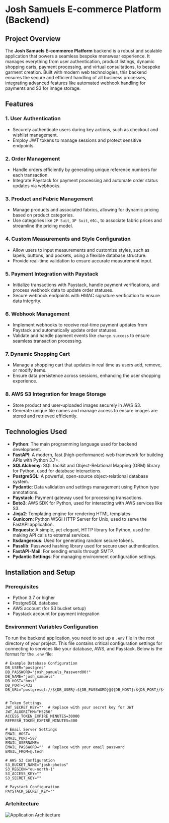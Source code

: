 # Josh Samuels E-commerce Platform (Backend)

## Project Overview

The **Josh Samuels E-commerce Platform** backend is a robust and scalable application that powers a seamless bespoke menswear experience. It manages everything from user authentication, product listings, dynamic shopping carts, payment processing, and virtual consultations, to bespoke garment creation. Built with modern web technologies, this backend ensures the secure and efficient handling of all business processes, integrating advanced features like automated webhook handling for payments and S3 for image storage.

## Features

### 1. **User Authentication**

- Securely authenticate users during key actions, such as checkout and wishlist management.
- Employ JWT tokens to manage sessions and protect sensitive endpoints.

### 2. **Order Management**

- Handle orders efficiently by generating unique reference numbers for each transaction.
- Integrate Paystack for payment processing and automate order status updates via webhooks.

### 3. **Product and Fabric Management**

- Manage products and associated fabrics, allowing for dynamic pricing based on product categories.
- Use categories like `2P Suit`, `3P Suit`, etc., to associate fabric prices and streamline the pricing model.

### 4. **Custom Measurements and Style Configuration**

- Allow users to input measurements and customize styles, such as lapels, buttons, and pockets, using a flexible database structure.
- Provide real-time validation to ensure accurate measurement input.

### 5. **Payment Integration with Paystack**

- Initialize transactions with Paystack, handle payment verifications, and process webhook data to update order statuses.
- Secure webhook endpoints with HMAC signature verification to ensure data integrity.

### 6. **Webhook Management**

- Implement webhooks to receive real-time payment updates from Paystack and automatically update order statuses.
- Validate and handle payment events like `charge.success` to ensure seamless transaction processing.

### 7. **Dynamic Shopping Cart**

- Manage a shopping cart that updates in real time as users add, remove, or modify items.
- Ensure data persistence across sessions, enhancing the user shopping experience.

### 8. **AWS S3 Integration for Image Storage**

- Store product and user-uploaded images securely in AWS S3.
- Generate unique file names and manage access to ensure images are stored and retrieved efficiently.

## Technologies Used

- **Python**: The main programming language used for backend development.
- **FastAPI**: A modern, fast (high-performance) web framework for building APIs with Python 3.7+.
- **SQLAlchemy**: SQL toolkit and Object-Relational Mapping (ORM) library for Python, used for database interactions.
- **PostgreSQL**: A powerful, open-source object-relational database system.
- **Pydantic**: Data validation and settings management using Python type annotations.
- **Paystack**: Payment gateway used for processing transactions.
- **Boto3**: AWS SDK for Python, used for interacting with AWS services like S3.
- **Jinja2**: Templating engine for rendering HTML templates.
- **Gunicorn**: Python WSGI HTTP Server for Unix, used to serve the FastAPI application.
- **Requests**: A simple, yet elegant, HTTP library for Python, used for making API calls to external services.
- **Itsdangerous**: Used for generating random secure tokens.
- **Passlib**: Password hashing library used for secure user authentication.
- **FastAPI-Mail**: For sending emails through SMTP.
- **Pydantic Settings**: For managing environment configuration settings.

## Installation and Setup

### Prerequisites

- Python 3.7 or higher
- PostgreSQL database
- AWS account (for S3 bucket setup)
- Paystack account for payment integration

### Environment Variables Configuration

To run the backend application, you need to set up a `.env` file in the root directory of your project. This file contains critical configuration settings for connecting to services like your database, AWS, and Paystack. Below is the format for the `.env` file:

```env
# Example Database Configuration
DB_USER="postgres"
DB_PASSWORD="josh_samuels_Password00!"
DB_NAME="josh_samuels"
DB_HOST="host"
DB_PORT=5432
DB_URL="postgresql://${DB_USER}:${DB_PASSWORD}@${DB_HOST}:${DB_PORT}/${DB_NAME}"


# Token Settings
JWT_SECRET_KEY=""  # Replace with your secret key for JWT
JWT_ALGORITHM="HS256"
ACCESS_TOKEN_EXPIRE_MINUTES=30000
REFRESH_TOKEN_EXPIRE_MINUTES=300

# Email Server Settings
EMAIL_HOST=
EMAIL_PORT=587
EMAIL_USERNAME=
EMAIL_PASSWORD=""  # Replace with your email password
EMAIL_FROM=@.tech

# AWS S3 Configuration
S3_BUCKET_NAME="josh-photos"
S3_REGION="eu-north-1"
S3_ACCESS_KEY=""
S3_SECRET_KEY=""

# Paystack Configuration
PAYSTACK_SECRET_KEY=""
```

### Artchitecture

![Application Architecture](https://josh-samuels-photos.s3.eu-north-1.amazonaws.com/architecture_1a6281.png)
